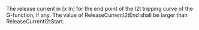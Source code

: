 The release current in [x In] for the end point of the I2t tripping curve of the G-function, if any. The value of ReleaseCurrentI2tEnd shall be larger than ReleaseCurrentI2tStart.
